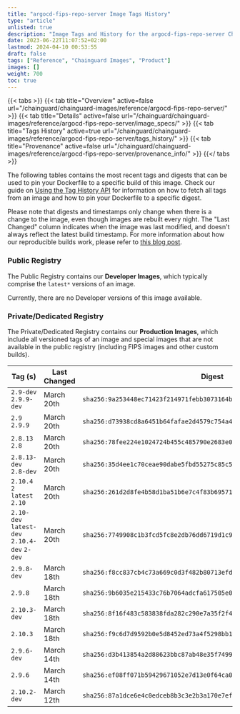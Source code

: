 ```yaml
---
title: "argocd-fips-repo-server Image Tags History"
type: "article"
unlisted: true
description: "Image Tags and History for the argocd-fips-repo-server Chainguard Image"
date: 2023-06-22T11:07:52+02:00
lastmod: 2024-04-10 00:53:55
draft: false
tags: ["Reference", "Chainguard Images", "Product"]
images: []
weight: 700
toc: true
---
```


{{< tabs >}}
{{< tab title="Overview" active=false url="/chainguard/chainguard-images/reference/argocd-fips-repo-server/" >}}
{{< tab title="Details" active=false url="/chainguard/chainguard-images/reference/argocd-fips-repo-server/image_specs/" >}}
{{< tab title="Tags History" active=true url="/chainguard/chainguard-images/reference/argocd-fips-repo-server/tags_history/" >}}
{{< tab title="Provenance" active=false url="/chainguard/chainguard-images/reference/argocd-fips-repo-server/provenance_info/" >}}
{{</ tabs >}}

The following tables contains the most recent tags and digests that can be used to pin your Dockerfile to a specific build of this image. Check our guide on [Using the Tag History API](/chainguard/chainguard-images/using-the-tag-history-api/) for information on how to fetch all tags from an image and how to pin your Dockerfile to a specific digest.

Please note that digests and timestamps only change when there is a change to the image, even though images are rebuilt every night. The "Last Changed" column indicates when the image was last modified, and doesn't always reflect the latest build timestamp. For more information about how our reproducible builds work, please refer to [this blog post](https://www.chainguard.dev/unchained/reproducing-chainguards-reproducible-image-builds).

### Public Registry
The Public Registry contains our **Developer Images**, which typically comprise the `latest*` versions of an image.

Currently, there are no Developer versions of this image available.

### Private/Dedicated Registry
The Private/Dedicated Registry contains our **Production Images**, which include all versioned tags of an image and special images that are not available in the public registry (including FIPS images and other custom builds).

| Tag (s)                                       | Last Changed | Digest                                                                    |
|-----------------------------------------------|--------------|---------------------------------------------------------------------------|
|  `2.9-dev` `2.9.9-dev`                        | March 20th   | `sha256:9a253448ec71423f214971febb3073164ba5ff4bd8282bee82b3f5ab0fb1a623` |
|  `2.9` `2.9.9`                                | March 20th   | `sha256:d73938cd8a6451b64fafae2d4579c754a404469ee23d76ef3a19b6dab842a38d` |
|  `2.8.13` `2.8`                               | March 20th   | `sha256:78fee224e1024724b455c485790e2683e0cd0545d6882117e6db051e91dd8422` |
|  `2.8.13-dev` `2.8-dev`                       | March 20th   | `sha256:35d4ee1c70ceae90dabe5fbd55275c85c57c6772b43b5c54370ba16e2c7892c1` |
|  `2.10.4` `2` `latest` `2.10`                 | March 20th   | `sha256:261d2d8fe4b58d1ba51b6e7c4f83b69571062b7ca99ba2f1a93e787e4c5da525` |
|  `2.10-dev` `latest-dev` `2.10.4-dev` `2-dev` | March 20th   | `sha256:7749908c1b3fcd5fc8e2db76dd6719d1c9ab68f82af22f0f7c83a10daec0c64b` |
|  `2.9.8-dev`                                  | March 18th   | `sha256:f8cc837cb4c73a669c0d3f482b80713efd054b6c418f30f4eb90cb0619a392e8` |
|  `2.9.8`                                      | March 18th   | `sha256:9b6035e215433c76b7064adcfa617505e0e0e40df5276185625b700f9314b958` |
|  `2.10.3-dev`                                 | March 18th   | `sha256:8f16f483c583838fda282c290e7a35f2f4fcba2394e0c50f40b31e393aa2b8b4` |
|  `2.10.3`                                     | March 18th   | `sha256:f9c6d7d9592b0e5d8452ed73a4f5298bb1b99444cde8204b76adc23113eea3c6` |
|  `2.9.6-dev`                                  | March 14th   | `sha256:d3b413854a2d88623bbc87ab48e35f74992f76076173c64309d2ff6d020e8ce1` |
|  `2.9.6`                                      | March 14th   | `sha256:ef08ff071b59429671052e7d13e0f64ca01b0ca2361ca417575036164f5d7be6` |
|  `2.10.2-dev`                                 | March 12th   | `sha256:87a1dce6e4c0edceb8b3c3e2b3a170e7ef8d981386f47f7ec99fafa825439766` |

